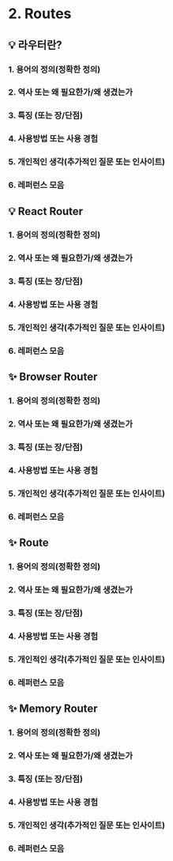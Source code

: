 # 2. Routes

## 💡 라우터란?

### 1. 용어의 정의(정확한 정의)

### 2. 역사 또는 왜 필요한가/왜 생겼는가

### 3. 특징 (또는 장/단점)

### 4. 사용방법 또는 사용 경험

### 5. 개인적인 생각(추가적인 질문 또는 인사이트)

### 6. 레퍼런스 모음

## 💡 React Router

### 1. 용어의 정의(정확한 정의)

### 2. 역사 또는 왜 필요한가/왜 생겼는가

### 3. 특징 (또는 장/단점)

### 4. 사용방법 또는 사용 경험

### 5. 개인적인 생각(추가적인 질문 또는 인사이트)

### 6. 레퍼런스 모음

## ✨ Browser Router

### 1. 용어의 정의(정확한 정의)

### 2. 역사 또는 왜 필요한가/왜 생겼는가

### 3. 특징 (또는 장/단점)

### 4. 사용방법 또는 사용 경험

### 5. 개인적인 생각(추가적인 질문 또는 인사이트)

### 6. 레퍼런스 모음

## ✨ Route

### 1. 용어의 정의(정확한 정의)

### 2. 역사 또는 왜 필요한가/왜 생겼는가

### 3. 특징 (또는 장/단점)

### 4. 사용방법 또는 사용 경험

### 5. 개인적인 생각(추가적인 질문 또는 인사이트)

### 6. 레퍼런스 모음

## ✨ Memory Router

### 1. 용어의 정의(정확한 정의)

### 2. 역사 또는 왜 필요한가/왜 생겼는가

### 3. 특징 (또는 장/단점)

### 4. 사용방법 또는 사용 경험

### 5. 개인적인 생각(추가적인 질문 또는 인사이트)

### 6. 레퍼런스 모음
